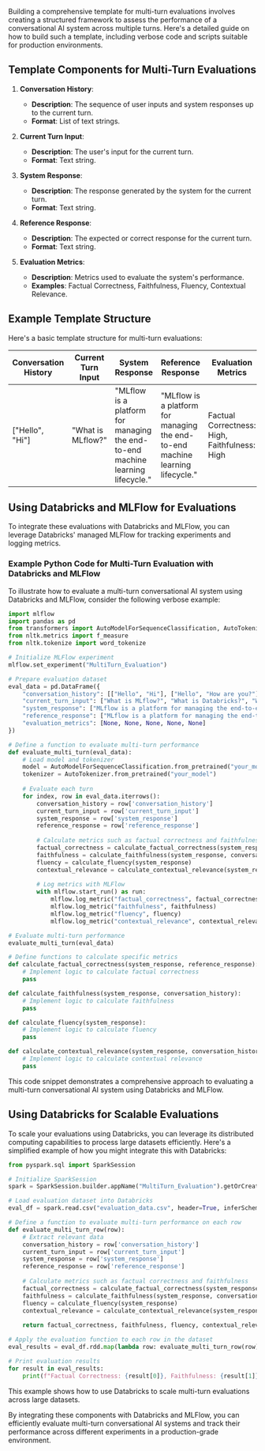 Building a comprehensive template for multi-turn evaluations involves creating a structured framework to assess the performance of a conversational AI system across multiple turns. Here's a detailed guide on how to build such a template, including verbose code and scripts suitable for production environments.

## Template Components for Multi-Turn Evaluations

1. **Conversation History**:
   - **Description**: The sequence of user inputs and system responses up to the current turn.
   - **Format**: List of text strings.

2. **Current Turn Input**:
   - **Description**: The user's input for the current turn.
   - **Format**: Text string.

3. **System Response**:
   - **Description**: The response generated by the system for the current turn.
   - **Format**: Text string.

4. **Reference Response**:
   - **Description**: The expected or correct response for the current turn.
   - **Format**: Text string.

5. **Evaluation Metrics**:
   - **Description**: Metrics used to evaluate the system's performance.
   - **Examples**: Factual Correctness, Faithfulness, Fluency, Contextual Relevance.

## Example Template Structure

Here's a basic template structure for multi-turn evaluations:

| **Conversation History** | **Current Turn Input** | **System Response** | **Reference Response** | **Evaluation Metrics** |
|--------------------------|------------------------|----------------------|------------------------|------------------------|
| ["Hello", "Hi"]          | "What is MLflow?"      | "MLflow is a platform for managing the end-to-end machine learning lifecycle." | "MLflow is a platform for managing the end-to-end machine learning lifecycle." | Factual Correctness: High, Faithfulness: High |

## Using Databricks and MLFlow for Evaluations

To integrate these evaluations with Databricks and MLFlow, you can leverage Databricks' managed MLFlow for tracking experiments and logging metrics.

### Example Python Code for Multi-Turn Evaluation with Databricks and MLFlow

To illustrate how to evaluate a multi-turn conversational AI system using Databricks and MLFlow, consider the following verbose example:

```python
import mlflow
import pandas as pd
from transformers import AutoModelForSequenceClassification, AutoTokenizer
from nltk.metrics import f_measure
from nltk.tokenize import word_tokenize

# Initialize MLFlow experiment
mlflow.set_experiment("MultiTurn_Evaluation")

# Prepare evaluation dataset
eval_data = pd.DataFrame({
    "conversation_history": [["Hello", "Hi"], ["Hello", "How are you?"], ["Hello", "What is MLflow?"], ["Hello", "What is Databricks?"], ["Hello", "What is MLFlow?", "MLflow is a platform for managing the end-to-end machine learning lifecycle."]],
    "current_turn_input": ["What is MLflow?", "What is Databricks?", "What is MLflow?", "What is Databricks?", "What is MLFlow?"],
    "system_response": ["MLflow is a platform for managing the end-to-end machine learning lifecycle.", "Databricks is a cloud-based data engineering platform.", "MLflow is a platform for managing the end-to-end machine learning lifecycle.", "Databricks is a cloud-based data engineering platform.", "MLflow is a platform for managing the end-to-end machine learning lifecycle."],
    "reference_response": ["MLflow is a platform for managing the end-to-end machine learning lifecycle.", "Databricks is a cloud-based data engineering platform.", "MLflow is a platform for managing the end-to-end machine learning lifecycle.", "Databricks is a cloud-based data engineering platform.", "MLflow is a platform for managing the end-to-end machine learning lifecycle."],
    "evaluation_metrics": [None, None, None, None, None]
})

# Define a function to evaluate multi-turn performance
def evaluate_multi_turn(eval_data):
    # Load model and tokenizer
    model = AutoModelForSequenceClassification.from_pretrained("your_model")
    tokenizer = AutoTokenizer.from_pretrained("your_model")
    
    # Evaluate each turn
    for index, row in eval_data.iterrows():
        conversation_history = row['conversation_history']
        current_turn_input = row['current_turn_input']
        system_response = row['system_response']
        reference_response = row['reference_response']
        
        # Calculate metrics such as factual correctness and faithfulness
        factual_correctness = calculate_factual_correctness(system_response, reference_response)
        faithfulness = calculate_faithfulness(system_response, conversation_history)
        fluency = calculate_fluency(system_response)
        contextual_relevance = calculate_contextual_relevance(system_response, conversation_history)
        
        # Log metrics with MLFlow
        with mlflow.start_run() as run:
            mlflow.log_metric("factual_correctness", factual_correctness)
            mlflow.log_metric("faithfulness", faithfulness)
            mlflow.log_metric("fluency", fluency)
            mlflow.log_metric("contextual_relevance", contextual_relevance)

# Evaluate multi-turn performance
evaluate_multi_turn(eval_data)

# Define functions to calculate specific metrics
def calculate_factual_correctness(system_response, reference_response):
    # Implement logic to calculate factual correctness
    pass

def calculate_faithfulness(system_response, conversation_history):
    # Implement logic to calculate faithfulness
    pass

def calculate_fluency(system_response):
    # Implement logic to calculate fluency
    pass

def calculate_contextual_relevance(system_response, conversation_history):
    # Implement logic to calculate contextual relevance
    pass
```

This code snippet demonstrates a comprehensive approach to evaluating a multi-turn conversational AI system using Databricks and MLFlow.

## Using Databricks for Scalable Evaluations

To scale your evaluations using Databricks, you can leverage its distributed computing capabilities to process large datasets efficiently. Here's a simplified example of how you might integrate this with Databricks:

```python
from pyspark.sql import SparkSession

# Initialize SparkSession
spark = SparkSession.builder.appName("MultiTurn_Evaluation").getOrCreate()

# Load evaluation dataset into Databricks
eval_df = spark.read.csv("evaluation_data.csv", header=True, inferSchema=True)

# Define a function to evaluate multi-turn performance on each row
def evaluate_multi_turn_row(row):
    # Extract relevant data
    conversation_history = row['conversation_history']
    current_turn_input = row['current_turn_input']
    system_response = row['system_response']
    reference_response = row['reference_response']
    
    # Calculate metrics such as factual correctness and faithfulness
    factual_correctness = calculate_factual_correctness(system_response, reference_response)
    faithfulness = calculate_faithfulness(system_response, conversation_history)
    fluency = calculate_fluency(system_response)
    contextual_relevance = calculate_contextual_relevance(system_response, conversation_history)
    
    return factual_correctness, faithfulness, fluency, contextual_relevance

# Apply the evaluation function to each row in the dataset
eval_results = eval_df.rdd.map(lambda row: evaluate_multi_turn_row(row)).collect()

# Print evaluation results
for result in eval_results:
    print(f"Factual Correctness: {result[0]}, Faithfulness: {result[1]}, Fluency: {result[2]}, Contextual Relevance: {result[3]}")
```

This example shows how to use Databricks to scale multi-turn evaluations across large datasets.

By integrating these components with Databricks and MLFlow, you can efficiently evaluate multi-turn conversational AI systems and track their performance across different experiments in a production-grade environment.
